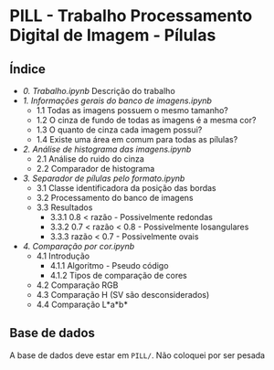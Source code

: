 # PILL - Trabalho Processamento Digital de Imagem - Pílulas

## Índice

 * _0. Trabalho.ipynb_
 Descrição do trabalho
 * _1. Informações gerais do banco de imagens.ipynb_
   * 1.1 Todas as imagens possuem o mesmo tamanho?
   * 1.2 O cinza de fundo de todas as imagens é a mesma cor?
   * 1.3 O quanto de cinza cada imagem possui?
   * 1.4 Existe uma área em comum para todas as pílulas?
 * _2. Análise de histograma das imagens.ipynb_
   * 2.1 Análise do ruido do cinza
   * 2.2 Comparador de histograma
 * _3. Separador de pílulas pelo formato.ipynb_
   * 3.1 Classe identificadora da posição das bordas
   * 3.2 Processamento do banco de imagens
   * 3.3 Resultados
     * 3.3.1 0.8 < razão - Possivelmente redondas
     * 3.3.2 0.7 < razão < 0.8 - Possivelmente losangulares
     * 3.3.3 razão < 0.7 - Possivelmente ovais
 * _4. Comparação por cor.ipynb_
   * 4.1 Introdução
     * 4.1.1 Algoritmo - Pseudo código
     * 4.1.2 Tipos de comparação de cores
   * 4.2 Comparação RGB
   * 4.3 Comparação H (SV são desconsiderados)
   * 4.4 Comparação L\*a\*b\*
     
## Base de dados

A base de dados deve estar em `PILL/`. Não coloquei por ser pesada

